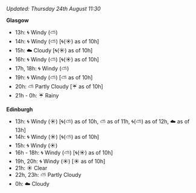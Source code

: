 *Updated: Thursday 24th August 11:30*

**Glasgow**

* 13h: :cyclone: Windy (:partly_sunny:)
* 14h: :cyclone: Windy (:partly_sunny:) [:cyclone:(:sunny:) as of 10h]
* 15h: :cloud: Cloudy [:cyclone:(:sunny:) as of 10h]
* 16h: :cyclone: Windy (:partly_sunny:) [:cyclone:(:sunny:) as of 10h]
* 17h, 18h: :cyclone: Windy (:partly_sunny:)
* 19h: :cyclone: Windy (:partly_sunny:) [:partly_sunny: as of 10h]
* 20h: :partly_sunny: Partly Cloudy [:umbrella: as of 10h]
* 21h - 0h: :umbrella: Rainy

**Edinburgh**

* 13h: :cyclone: Windy (:sunny:) [:cyclone:(:partly_sunny:) as of 10h, :partly_sunny: as of 11h, :cyclone:(:partly_sunny:) as of 12h, :cloud: as of 13h]
* 14h: :cyclone: Windy (:sunny:) [:cyclone:(:partly_sunny:) as of 10h]
* 15h: :cyclone: Windy (:sunny:)
* 16h - 18h: :cyclone: Windy (:partly_sunny:) [:cyclone:(:sunny:) as of 10h]
* 19h, 20h: :cyclone: Windy (:sunny:) [:sunny: as of 10h]
* 21h: :sunny: Clear
* 22h, 23h: :partly_sunny: Partly Cloudy
* 0h: :cloud: Cloudy

